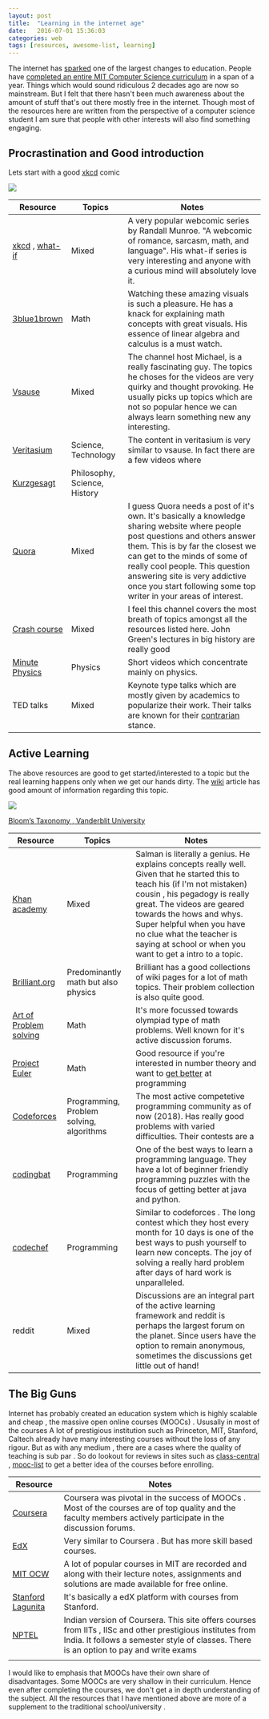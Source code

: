```yaml
---
layout: post
title:  "Learning in the internet age"
date:   2016-07-01 15:36:03
categories: web
tags: [resources, awesome-list, learning]
---
```


The internet has [sparked](https://youtu.be/N4mdV1CIpvI?t=14m20s) one of the largest changes to education. People have [completed an entire MIT Computer Science curriculum](https://www.scotthyoung.com/blog/myprojects/mit-challenge-2/) in a span of a year. Things which would sound ridiculous 2 decades ago are now so mainstream. But I felt that there hasn't been much awareness about the amount of stuff that's out there mostly free in the internet. Though most of the resources here are written from the perspective of a computer science student I am sure that people with other interests will also find something engaging. 

## Procrastination and Good introduction

Lets start with a good [xkcd](https://www.xkcd.com/731/) comic

![](https://imgs.xkcd.com/comics/desert_island.png )



| Resource                                                     | Topics                       | Notes                                                        |
| ------------------------------------------------------------ | ---------------------------- | ------------------------------------------------------------ |
| [xkcd](https://xkcd.com) , [what-if](https://what-if.xkcd.com/) | Mixed                        | A very popular webcomic series by Randall Munroe. "A webcomic of romance,  sarcasm, math, and language". His what-if series is very interesting and anyone with a curious mind will absolutely love it. |
| [3blue1brown](https://www.youtube.com/channel/UCYO_jab_esuFRV4b17AJtAw/featured) | Math                         | Watching these amazing visuals is such a pleasure. He has a knack for explaining math concepts with great visuals. His essence of linear algebra and calculus is a must watch. |
| [Vsause](https://www.youtube.com/user/Vsauce)                | Mixed                        | The channel host Michael, is a really fascinating guy. The topics he choses for the videos are very quirky and thought provoking. He usually picks up topics which are not so popular hence we can always learn something new any interesting. |
| [Veritasium](https://www.youtube.com/user/1veritasium)       | Science, Technology          | The content in veritasium is very similar to vsause. In fact there are a few videos where |
| [Kurzgesagt](https://www.youtube.com/channel/UCsXVk37bltHxD1rDPwtNM8Q) | Philosophy, Science, History |                                                              |
| [Quora](https://www.quora.com/)                              | Mixed                        | I guess Quora needs a post of it's own. It's basically a knowledge sharing website where people post questions and others answer them. This is by far the closest we can get to the minds of some of really cool people. This question answering site is very addictive once you start following some top writer in your areas of interest. |
| [Crash course](https://www.youtube.com/user/crashcourse)     | Mixed                        | I feel this channel covers the most breath of topics amongst all the resources listed here. John Green's lectures in big history are really good |
| [Minute Physics](https://www.youtube.com/user/minutephysics) | Physics                      | Short videos which concentrate mainly on physics.            |
| TED talks                                                    | Mixed                        | Keynote type talks which are mostly given by academics to popularize their work. Their talks are known for their [contrarian](https://www.wired.com/2013/04/tedtalk/) stance. |

## Active Learning 

The above resources are good to get started/interested to a topic but the real learning happens only when we get our hands dirty. The [wiki](https://en.wikipedia.org/wiki/Active_learning) article has good amount of information regarding this topic.

 ![](https://cft.vanderbilt.edu/wp-content/uploads/sites/59/Blooms-Taxonomy-650x366.jpg)

[Bloom’s Taxonomy , Vanderblit University](https://cft.vanderbilt.edu/guides-sub-pages/blooms-taxonomy/)

| Resource                                                   | Topics                                   | Notes                                                        |
| ---------------------------------------------------------- | ---------------------------------------- | ------------------------------------------------------------ |
| [Khan academy](https://www.khanacademy.org)                | Mixed                                    | Salman is literally a genius. He explains concepts really well. Given that he started this to teach his (if I'm not mistaken) cousin , his pegadogy is really great. The videos are geared towards the hows and whys. Super helpful when you have no clue what the teacher is saying at school or when you want to get a intro to a topic. |
| [Brilliant.org](brilliant.org)                             | Predominantly math but also physics      | Brilliant has a good collections of wiki pages for a lot of math topics. Their problem collection is also quite good. |
| [Art of Problem solving](https://artofproblemsolving.com/) | Math                                     | It's more focussed towards olympiad type of math problems. Well known for it's active discussion forums. |
| [Project Euler](https://projecteuler.net/about)            | Math                                     | Good resource if you're interested in number theory and want to [get better](https://www.theatlantic.com/technology/archive/2011/06/how-i-failed-failed-and-finally-succeeded-at-learning-how-to-code/239855/) at programming |
| [Codeforces](http://codeforces.com/)                       | Programming, Problem solving, algorithms | The most active competetive programming community as of now (2018). Has really good problems with varied difficulties. Their contests are a |
| [codingbat](http://codingbat.com)                          | Programming                              | One of the best ways to learn a programming language. They have a lot of beginner friendly programming puzzles with the focus of getting better at java and python. |
| [codechef](https://www.codechef.com/)                      | Programming                              | Similar to codeforces . The long contest which they host every month for 10 days is one of the best ways to push yourself to learn new concepts. The joy of solving a really hard problem after days of hard work is unparalleled. |
| reddit                                                     | Mixed                                    | Discussions are an integral part of the active learning framework and reddit is perhaps the largest forum on the planet. Since users have the option to remain anonymous, sometimes the discussions get little out of hand! |

## The Big Guns

Internet has probably created an education system which is highly scalable and cheap , the massive open online courses (MOOCs) . Ususally in most of the courses  A lot of prestigious institution such as Princeton, MIT, Stanford, Caltech already have many interesting courses without the loss of any rigour. But as with any medium , there are a cases where the quality of teaching is sub par . So do lookout for reviews in sites such as [class-central](https://www.class-central.com/) , [mooc-list](https://www.mooc-list.com/) to get a better idea of the courses before enrolling. 

| Resource                                            | Notes                                                        |
| --------------------------------------------------- | ------------------------------------------------------------ |
| [Coursera](https://www.coursera.org/)               | Coursera was pivotal in the success of MOOCs . Most of the courses are of top quality and the faculty members actively participate in the discussion forums. |
| [EdX](https://www.edx.org/)                         | Very similar to Coursera . But has more skill based courses. |
| [MIT OCW](https://ocw.mit.edu/index.htm)            | A lot of popular courses in MIT are recorded and along with their lecture notes, assignments and solutions are made available for free online. |
| [Stanford Lagunita](https://lagunita.stanford.edu/) | It's basically a edX platform with courses from Stanford.    |
| [NPTEL](http://www.nptel.ac.in/)                    | Indian version of Coursera. This site offers courses from IITs , IISc and other prestigious institutes from India. It follows a semester style of classes. There is an option to pay and write exams |
|                                                     |                                                              |

I would like to emphasis that MOOCs have their own share of disadvantages. Some MOOCs are very shallow in their curriculum. Hence even after completing the courses, we don't get a in depth understanding of the subject. All the resources that I have mentioned above are more of a supplement to the traditional school/university .